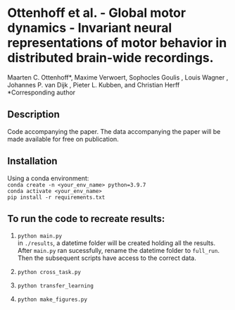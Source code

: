 # Ottenhoff et al. - Global motor dynamics - Invariant neural representations of motor behavior in distributed brain-wide recordings.
Maarten C. Ottenhoff*, Maxime Verwoert, Sophocles Goulis , Louis Wagner , Johannes P. van Dijk , Pieter L. Kubben, and Christian Herff \
*Corresponding author

## Description
Code accompanying the paper. The data accompanying the paper will be made available for free on publication.

## Installation
Using a conda environment: \
`conda create -n <your_env_name> python=3.9.7`\
`conda activate <your_env_name>`\
`pip install -r requirements.txt`

## To run the code to recreate results:
1. `python main.py`\
in `./results`, a datetime folder will be created holding all the results. After `main.py` ran sucessfully, rename the datetime folder to `full_run`. Then the subsequent scripts have access to the correct data.

2. `python cross_task.py`
3. `python transfer_learning`
4. `python make_figures.py`

